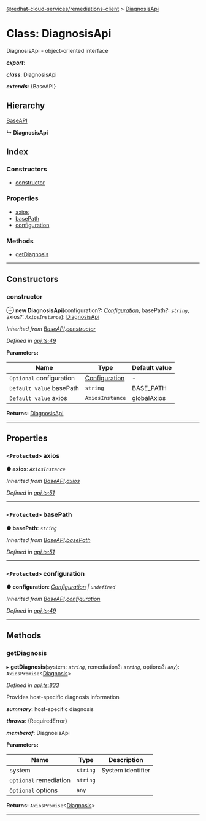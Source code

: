[@redhat-cloud-services/remediations-client](../README.md) > [DiagnosisApi](../classes/diagnosisapi.md)

# Class: DiagnosisApi

DiagnosisApi - object-oriented interface

*__export__*: 

*__class__*: DiagnosisApi

*__extends__*: {BaseAPI}

## Hierarchy

 [BaseAPI](baseapi.md)

**↳ DiagnosisApi**

## Index

### Constructors

* [constructor](diagnosisapi.md#constructor)

### Properties

* [axios](diagnosisapi.md#axios)
* [basePath](diagnosisapi.md#basepath)
* [configuration](diagnosisapi.md#configuration)

### Methods

* [getDiagnosis](diagnosisapi.md#getdiagnosis)

---

## Constructors

<a id="constructor"></a>

###  constructor

⊕ **new DiagnosisApi**(configuration?: *[Configuration](configuration.md)*, basePath?: *`string`*, axios?: *`AxiosInstance`*): [DiagnosisApi](diagnosisapi.md)

*Inherited from [BaseAPI](baseapi.md).[constructor](baseapi.md#constructor)*

*Defined in [api.ts:49](https://github.com/RedHatInsights/javascript-clients/blob/master/packages/remediations/api.ts#L49)*

**Parameters:**

| Name | Type | Default value |
| ------ | ------ | ------ |
| `Optional` configuration | [Configuration](configuration.md) | - |
| `Default value` basePath | `string` |  BASE_PATH |
| `Default value` axios | `AxiosInstance` |  globalAxios |

**Returns:** [DiagnosisApi](diagnosisapi.md)

___

## Properties

<a id="axios"></a>

### `<Protected>` axios

**● axios**: *`AxiosInstance`*

*Inherited from [BaseAPI](baseapi.md).[axios](baseapi.md#axios)*

*Defined in [api.ts:51](https://github.com/RedHatInsights/javascript-clients/blob/master/packages/remediations/api.ts#L51)*

___
<a id="basepath"></a>

### `<Protected>` basePath

**● basePath**: *`string`*

*Inherited from [BaseAPI](baseapi.md).[basePath](baseapi.md#basepath)*

*Defined in [api.ts:51](https://github.com/RedHatInsights/javascript-clients/blob/master/packages/remediations/api.ts#L51)*

___
<a id="configuration"></a>

### `<Protected>` configuration

**● configuration**: *[Configuration](configuration.md) \| `undefined`*

*Inherited from [BaseAPI](baseapi.md).[configuration](baseapi.md#configuration)*

*Defined in [api.ts:49](https://github.com/RedHatInsights/javascript-clients/blob/master/packages/remediations/api.ts#L49)*

___

## Methods

<a id="getdiagnosis"></a>

###  getDiagnosis

▸ **getDiagnosis**(system: *`string`*, remediation?: *`string`*, options?: *`any`*): `AxiosPromise`<[Diagnosis](../interfaces/diagnosis.md)>

*Defined in [api.ts:833](https://github.com/RedHatInsights/javascript-clients/blob/master/packages/remediations/api.ts#L833)*

Provides host-specific diagnosis information

*__summary__*: host-specific diagnosis

*__throws__*: {RequiredError}

*__memberof__*: DiagnosisApi

**Parameters:**

| Name | Type | Description |
| ------ | ------ | ------ |
| system | `string` |  System identifier |
| `Optional` remediation | `string` |
| `Optional` options | `any` |

**Returns:** `AxiosPromise`<[Diagnosis](../interfaces/diagnosis.md)>

___

